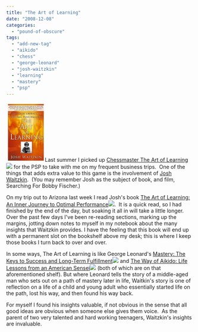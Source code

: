 ```yaml
---
title: "The Art of Learning"
date: "2008-12-08"
categories: 
  - "pound-of-obscure"
tags: 
  - "add-new-tag"
  - "aikido"
  - "chess"
  - "george-leonard"
  - "josh-waitzkin"
  - "learning"
  - "mastery"
  - "psp"
---
```


![](images/51m7o6w3ucl_sl160_1.jpg "The Art of Learning by Josh Waitzkin")Last summer I picked up [Chessmaster The Art of Learning](http://www.amazon.com/gp/product/B000RF17YG?ie=UTF8&tag=gbrettmiller-20&linkCode=as2&camp=1789&creative=9325&creativeASIN=B000RF17YG)![](http://www.assoc-amazon.com/e/ir?t=gbrettmiller-20&l=as2&o=1&a=B000RF17YG) for the PSP to take with me on my frequent business trips.  One of the things that adds extra value to this game is the involvement of [Josh Waitzkin](http://www.joshwaitzkin.com/).  (You may remember Josh as the subject of book, and film, Searching For Bobby Fischer.)

On my trip out to Arizona last week I read Josh's book [The Art of Learning: An Inner Journey to Optimal Performance](http://www.amazon.com/gp/product/0743277465?ie=UTF8&tag=gbrettmiller-20&linkCode=as2&camp=1789&creative=9325&creativeASIN=0743277465)![](http://www.assoc-amazon.com/e/ir?t=gbrettmiller-20&l=as2&o=1&a=0743277465).  It is a quick read, so I had finished by the end of the day, but soaking it all in will take a little longer.  Over the past few days I've been re-reading sections, marking up the margins, jotting down notes to myself in my notebook about the many insights that Waitzkin provides. I have the feeling that this book will end up with a permanent slot on the bookshelf above my desk; this is where I keep those books I turn back to over and over.

In some ways, The Art of Learning is like George Leonard's [Mastery: The Keys to Success and Long-Term Fulfillment](http://www.amazon.com/gp/product/0452267560?ie=UTF8&tag=gbrettmiller-20&linkCode=as2&camp=1789&creative=9325&creativeASIN=0452267560)![](http://www.assoc-amazon.com/e/ir?t=gbrettmiller-20&l=as2&o=1&a=0452267560) and [The Way of Aikido: Life Lessons from an American Sensei](http://www.amazon.com/gp/product/0452279720?ie=UTF8&tag=gbrettmiller-20&linkCode=as2&camp=1789&creative=9325&creativeASIN=0452279720)![](http://www.assoc-amazon.com/e/ir?t=gbrettmiller-20&l=as2&o=1&a=0452279720) (both of which are on that aforementioned shelf). But where Leonard tells the story of a middle-aged man who sets out on a path of mastery later in life, Waitkin's story is one of reflection on a life of a child and young adult who essentially started life on the path, lost his way, and then found his way back.

For myself I found his insights valuable, if not obvious in the sense that all good ideas are obvious when someone else gives them voice.  As the parent of two very talented and hard working teenagers, Waitzkin's insights are invaluable.

